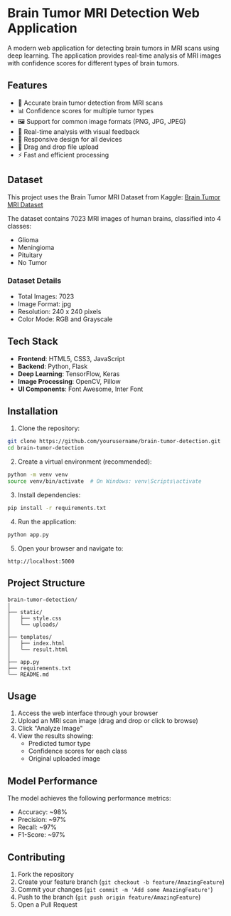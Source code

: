 # Brain Tumor MRI Detection Web Application

A modern web application for detecting brain tumors in MRI scans using deep learning. The application provides real-time analysis of MRI images with confidence scores for different types of brain tumors.

## Features

- 🧠 Accurate brain tumor detection from MRI scans
- 📊 Confidence scores for multiple tumor types
- 🖼️ Support for common image formats (PNG, JPG, JPEG)
- 🎯 Real-time analysis with visual feedback
- 📱 Responsive design for all devices
- 🔄 Drag and drop file upload
- ⚡ Fast and efficient processing

## Dataset

This project uses the Brain Tumor MRI Dataset from Kaggle:
[Brain Tumor MRI Dataset](https://www.kaggle.com/datasets/masoudnickparvar/brain-tumor-mri-dataset)

The dataset contains 7023 MRI images of human brains, classified into 4 classes:

- Glioma
- Meningioma
- Pituitary
- No Tumor

### Dataset Details

- Total Images: 7023
- Image Format: jpg
- Resolution: 240 x 240 pixels
- Color Mode: RGB and Grayscale

## Tech Stack

- **Frontend**: HTML5, CSS3, JavaScript
- **Backend**: Python, Flask
- **Deep Learning**: TensorFlow, Keras
- **Image Processing**: OpenCV, Pillow
- **UI Components**: Font Awesome, Inter Font

## Installation

1. Clone the repository:

```bash
git clone https://github.com/yourusername/brain-tumor-detection.git
cd brain-tumor-detection
```

2. Create a virtual environment (recommended):

```bash
python -m venv venv
source venv/bin/activate  # On Windows: venv\Scripts\activate
```

3. Install dependencies:

```bash
pip install -r requirements.txt
```

4. Run the application:

```bash
python app.py
```

5. Open your browser and navigate to:

```
http://localhost:5000
```

## Project Structure

```
brain-tumor-detection/
│
├── static/
│   ├── style.css
│   └── uploads/
│
├── templates/
│   ├── index.html
│   └── result.html
│
├── app.py
├── requirements.txt
└── README.md
```

## Usage

1. Access the web interface through your browser
2. Upload an MRI scan image (drag and drop or click to browse)
3. Click "Analyze Image"
4. View the results showing:
   - Predicted tumor type
   - Confidence scores for each class
   - Original uploaded image

## Model Performance

The model achieves the following performance metrics:

- Accuracy: ~98%
- Precision: ~97%
- Recall: ~97%
- F1-Score: ~97%

## Contributing

1. Fork the repository
2. Create your feature branch (`git checkout -b feature/AmazingFeature`)
3. Commit your changes (`git commit -m 'Add some AmazingFeature'`)
4. Push to the branch (`git push origin feature/AmazingFeature`)
5. Open a Pull Request

